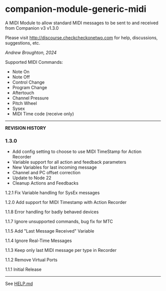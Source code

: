 # companion-module-generic-midi

A MIDI Module to allow standard MIDI messages to be sent to and received from Companion v3
v1.3.0

Please visit http://discourse.checkcheckonetwo.com for help, discussions, suggestions, etc.

_Andrew Broughton, 2024_

Supported MIDI Commands:

- Note On
- Note Off
- Control Change
- Program Change
- Aftertouch
- Channel Pressure
- Pitch Wheel
- Sysex
- MIDI Time code (receive only)

---

**REVISION HISTORY**

### 1.3.0
* Add config setting to choose to use MIDI TimeStamp for Action Recorder
* Variable support for all action and feedback parameters
* New Variables for last incoming message
* Channel and PC offset correction
* Update to Node 22
* Cleanup Actions and Feedbacks

1.2.1 Fix Variable handling for SysEx messages

1.2.0 Add support for MIDI Timestamp with Action Recorder

1.1.8 Error handling for badly behaved devices

1.1.7 Ignore unsupported commands, bug fix for MTC

1.1.5 Add "Last Message Received" Variable

1.1.4 Ignore Real-Time Messages

1.1.3 Keep only last MIDI message per type in Recorder

1.1.2 Remove Virtual Ports

1.1.1 Initial Release

---

See [HELP.md](./companion/HELP.md)
